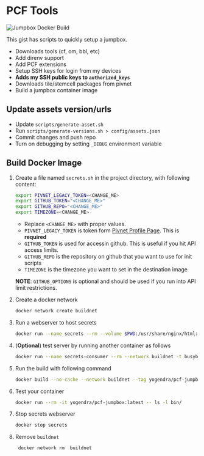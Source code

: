 # PCF Tools

![Jumpbox Docker Build](https://github.com/yogendra/pcf-tools/workflows/Jumpbox%20Docker%20Build/badge.svg)

This gist has scripts to quickly setup a jumpbox.

- Downloads tools (cf, om, bbl, etc)
- Add direnv support
- Add PCF extensions
- Setup SSH keys for login from my devices
- **Adds my SSH public keys to `authorized_keys`**
- Downloads tile/stemcell packages from pivnet
- Build a jumpbox container image

## Update assets version/urls

- Update `scripts/generate-asset.sh`
- Run `scripts/generate-versions.sh > config/assets.json`
- Commit changes and push repo
- Turn on debugging by setting `_DEBUG` environment variable

## Build Docker Image

1. Create a file named `secrets.sh` in the project directory, with following content:

   ```bash
   export PIVNET_LEGACY_TOKEN=<CHANGE_ME>
   export GITHUB_TOKEN="<CHANGE_ME>"
   export GITHUB_REPO="<CHANGE_ME>"
   export TIMEZONE=<CHANGE_ME>
   ```

   - Replace `<CHANGE_ME>` with proper values.
   - `PIVNET_LEGACY_TOKEN` is token form [Pivnet Profile Page][pivnet-profile]. This is **required**
   - `GITHUB_TOKEN` is used for accessin github. This is useful if you hit API access limits.
   - `GITHUB_REPO` is the repository on github that you want to use for init scripts
   - `TIMEZONE` is the timezone you want to set in the destination image

   **NOTE**: `GITHUB_OPTIONS` is optional and should be used if you run into API limit restrictions.

1. Create a docker network

   ```bash
   docker network create buildnet
   ```

1. Run a webserver to host secrets

   ```bash
   docker run --name secrets --rm --volume $PWD:/usr/share/nginx/html:ro --network buildnet -d nginx
   ```

1. (**Optional**) test server by running another container as follows

   ```bash
   docker run --name secrets-consumer --rm --network buildnet -t busybox wget -qO- http://secrets/config/secrets.sh
   ```

1. Run the build with following command

   ```bash
   docker build --no-cache --network buildnet --tag yogendra/pcf-jumpbox:latest -f yogendra_pcf-jumpbox.Dockerfile .
   ```

1. Test your container

   ```bash
   docker run --rm -it yogendra/pcf-jumpbox:latest -- ls -l bin/

   ```

1. Stop secrets webserver

   ```bash
   docker stop secrets
   ```

1. Remove `buildnet`

   ```bash
    docker network rm  buildnet
   ```

[pivnet-profile]: https://network.pivotal.io/users/dashboard/edit-profile
